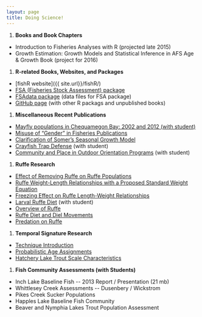 ```yaml
---
layout: page
title: Doing Science!
---
```


1. **Books and Book Chapters**
  * Introduction to Fisheries Analyses with R (projected late 2015)
  * Growth Estimation: Growth Models and Statistical Inference in AFS Age & Growth Book (project for 2016)

1. **R-related Books, Websites, and Packages**
  * [fishR website]({{ site.url}}/fishR/)
  * [FSA (Fisheries Stock Assessment) package](https://github.com/droglenc/FSA)
  * [FSAdata package](https://github.com/droglenc/FSAdata) (data files for FSA package)
  * [GitHub page](https://github.com/droglenc) (with other R packags and unpublished books)
  
1. **Miscellaneous Recent Publications**
  * [Mayfly populations in Chequamegon Bay: 2002 and 2012 (with student)](Resources/Brunk_et_al_2014.pdf)
  * [Misuse of “Gender” in Fisheries Publications](Resources/OgleSchanning_2012.pdf)
  * [Clarification of Somer’s Seasonal Growth Model](Resources/Garcia-Berthou_etal_RFBF12.pdf)
  * [Crayfish Trap Defense](Resources/OgleKret_JFE_Web.pdf) (with student)
  * [Community and Place in Outdoor Orientation Programs](Resources/Austin_etal_2010.pdf) (with student)
  
1. **Ruffe Research**
  * [Effect of Removing Ruffe on Ruffe Populations](Resources/CzypinskiOgle_2011.pdf)
  * [Ruffe Weight-Length Relationships with a Proposed Standard Weight Equation](Resources/OgleWinfield2009repro.pdf)
  * [Freezing Effect on Ruffe Length-Weight Relationships](Resources/Ogle_2009.pdf)
  * [Larval Ruffe Diet](Resources/Ogle_et_al_2004.pdf) (with student)
  * [Overview of Ruffe](Resources/Ogle_1998.pdf)
  * [Ruffe Diet and Diel Movements](Resources/Ogle_et_al_1995.pdf)
  * [Predation on Ruffe](Resources/Ogle_et_al_1996a.pdf)
  
1. **Temporal Signature Research**
  * [Technique Introduction](Resources/Ogle_et_al_1994.pdf)
  * [Probabilistic Age Assignments](Resources/Ogle_et_al_1996b.pdf)
  * [Hatchery Lake Trout Scale Characteristics](Resources/Ogle_Spangler_1996.pdf)
  
1. **Fish Community Assessments (with Students)**
  * Inch Lake Baseline Fish  -- 2013 Report / Presentation (21 mb)
  * Whittlesey Creek Assessments -- Dusenbery / Wickstrom
  * Pikes Creek Sucker Populations
  * Happles Lake Baseline Fish Community
  * Beaver and Nymphia Lakes Trout Population Assessment
